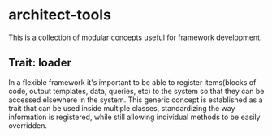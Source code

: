 # architect-tools
This is a collection of modular concepts useful for framework development.
## Trait: loader
In a flexible framework it's important to be able to register items(blocks of code, output templates, data, queries, etc) to the system so that they can be accessed elsewhere in the system. This generic concept is established as a trait that can be used inside multiple classes, standardizing the way information is registered, while still allowing individual methods to be easily overridden.
